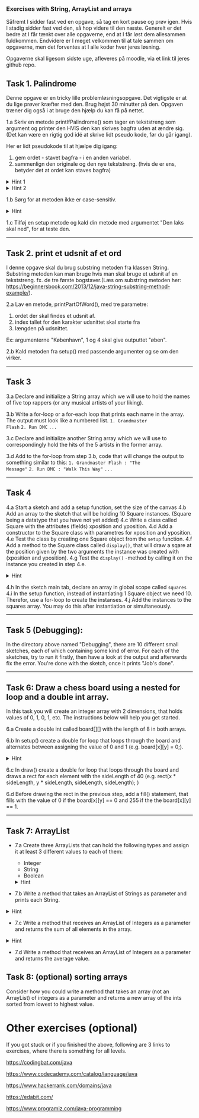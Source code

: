 ### Exercises with String, ArrayList and arrays


Såfremt I sidder fast ved en opgave, så tag en kort pause og prøv igen. Hvis I stadig sidder fast ved den, så hop videre til den næste.
Generelt er det bedre at I får tænkt over alle opgaverne, end at I får løst dem allesammen fuldkommen. 
Endvidere er I meget velkommen til at tale sammen om opgaverne, men det forventes at I alle koder hver jeres løsning. 


Opgaverne skal ligesom sidste uge, afleveres på moodle, via et link til jeres github repo. 


## Task 1. Palindrome
Denne opgave er en tricky lille problemløsningsopgave. Det vigtigste er at du lige prøver kræfter med den. Brug højst 30 minutter på den. Opgaven træner dig også i at bruge den hjælp du kan få på nettet.

  1.a Skriv en metode printIfPalindrome() som tager en tekststreng som argument og printer den HVIS den kan skrives bagfra uden at ændre sig. (Det kan være en rigtig god idé at skrive lidt pseudo kode, før du går igang). 
 
 Her er lidt pseudokode til at hjælpe dig igang: 
  1. gem ordet - stavet bagfra - i en anden variabel.
  2. sammenlign den originale og den nye tekststreng. (hvis de er ens, betyder det at ordet kan staves bagfra)


 <details>
    
  <summary>Hint 1</summary>
  <p>En måde at få stavet ordet bagfra er at bruge et for-loop der starter fra det sidste bogstav i tekststrengen. Med String klassens charAt() metode (https://www.w3schools.com/java/ref_string_charat.asp), kan du få fat i hver enkelt bogstav og tilføje dem én ad gangen til en opsamlingsvariabel. 

  </p>
</details>

  <details>
  <summary>Hint 2</summary>
  <p>Alternativt kan du lede på nettet efter noget kode der kan inspirere. Tjek denne løsning: https://www.w3schools.com/Java/java_howto_reverse_string.asp - en helt anden strategi end den fra Hint 1.
  </p>
</details>
  
  1.b Sørg for at metoden ikke er case-sensitiv. 
  <details>
  <summary>Hint </summary>
  <p>Du skal bruge en af String klassens metoder. Kig efter en passende en her: https://www.w3schools.com/java/java_ref_string.asp
  </p>
</details>


  1.c Tilføj en setup metode og kald din metode med argumentet "Den laks skal ned", for at teste den.

---

## Task 2. print et udsnit af et ord

I denne opgave skal du brug substring metoden fra klassen String. Substring metoden kan man bruge hvis man skal bruge et udsnit af en tekststreng. fx. de tre første bogstaver.(Læs om substring metoden her: https://beginnersbook.com/2013/12/java-string-substring-method-example/). 

2.a Lav en metode, printPartOfWord(), med tre parametre: 
1. ordet der skal findes et udsnit af. 
2. index tallet for den karakter udsnittet skal starte fra
3. længden på udsnittet. 
 
Ex: argumenterne "København", 1 og 4  skal give outputtet "øben". 

2.b Kald metoden fra setup() med passende argumenter og se om den virker. 


---

## Task 3 
3.a Declare and initialize a String array which we will use to hold the names of five top rappers (or any musical artists of your liking).

3.b Write a for-loop or a for-each loop that prints each name in the array. The output must look like a numbered list.
<code>1. Grandmaster Flash</code>
<code>2. Run DMC</code>
<code>...</code>

3.c Declare and initialize another String array which we will use to correspondingly hold the hits of the 5 artists in the former array.

3.d Add to the for-loop from step 3.b, code that will change the output to something similar to this:
<code>1. Grandmaster Flash : "The Message"</code>
<code>2. Run DMC  : "Walk This Way"</code>
<code>...</code>

---

## Task 4 

4.a Start a sketch and add a setup function, set the size of the canvas
4.b Add an array to the sketch that will be holding 10 Square instances. (Square being a datatype that you have not yet added)
4.c Write a class called Square with the attributes (fields) xposition and yposition. 
4.d Add a constructor to the Square class with parametres for xposition and yposition.
4.e Test the class by creating one Square object from the <code>setup</code> function. 
4.f Add a method to the Square class called <code>display()</code>, that will draw a sqare at the position given by the two arguments the instance was created with (xposition and yposition). 
4.g Test the <code>display()</code> -method  by calling it on the instance you created in step 4.e.
<details>
  <summary>Hint</summary>
  <code>square.display();</code>
</details>

4.h In the sketch main tab, declare an array in global scope called <code>squares</code>
4.i In the setup function, instead of instantiating 1 Square object we need 10. Therefor, use a for-loop to create the instanses. 
4.j Add the instances to the squares array. You may do this after instantiation or simultaneously.


---

## Task 5 (Debugging):
In the directory above named "Debugging", there are 10 different small sketches, each of which containing some kind of error. For each of the sketches, try to run it firstly, then have a look at the output and afterwards fix the error. You're done with the sketch, once it prints "Job's done". 

---

## Task 6: Draw a chess board using a nested for loop and a double int array. 
In this task you will create an integer array with 2 dimensions, that holds values of 0, 1, 0, 1, etc. The instructions below will help you get started. 

6.a Create a double int called board[][] with the length of 8 in both arrays. 

6.b In setup() create a double for loop that loops through the board and alternates between assigning the value of 0 and 1 (e.g. board[x][y] = 0;). 
<details>
  <summary>Hint</summary>
  <p>use the modulus operator</p>
</details>


6.c In draw() create a double for loop that loops through the board and draws a rect for each element with the sideLength of 40 (e.g. rect(x * sideLength, y * sideLength, sideLength, sideLength); )

6.d Before drawing the rect in the previous step, add a fill() statement, that fills with the value of 0 if the board[x][y] == 0 and  255 if the the board[x][y] == 1.

---


## Task 7: ArrayList 

- 7.a Create three ArrayLists that can hold the following types and assign it at least 3 different values to each of them: 
  - Integer
  - String 
  - Boolean 
  
  <details>
  <summary>Hint</summary>
  <p>ArrayLists can not contain primitive types such as int or boolean. But we can use the Java classes Integer and Boolean instead. We can still add numbers and truth-values to the ArrayLists (for example 17 or false) and we can read the elements from the ArrayList() via <code>get()</code> as ints and booleans. </p>
</details>

- 7.b Write a method that takes an ArrayList of Strings as parameter and prints each String.

 <details>
  <summary>Hint</summary>
  <p>The method-signature might look similar to this:<code>void printList(ArrayList<\String\> listToPrint) </code> </p>
</details>

- 7.c Write a method that receives an ArrayList of Integers as a parameter and returns the sum of all elements in the array.

 <details>
  <summary>Hint</summary>
  <p>The method-signature might look similar to this:<code>int printList(ArrayList<\Integer\> listToPrint) </code> </p>
</details>

- 7.d Write a method that receives an ArrayList of Integers as a parameter and returns the average value. 

## Task 8: (optional) sorting arrays
Consider how you could write a method that takes an array (not an ArrayList) of integers as a parameter and returns a new array of the ints sorted from lowest to highest value.

# Other exercises (optional)
If you got stuck or if you finished the above, following are 3 links to exercises, where there is something for all levels.

https://codingbat.com/java 

https://www.codecademy.com/catalog/language/java 
 
https://www.hackerrank.com/domains/java 

https://edabit.com/ 

https://www.programiz.com/java-programming 
